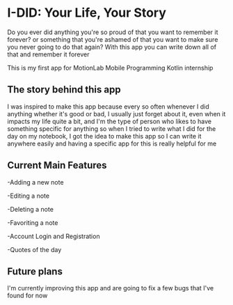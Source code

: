 # I-DID: Your Life, Your Story
Do you ever did anything you're so proud of that you want to remember it forever? or something that you're ashamed of that you want to make sure you never going to do that again? With this app you can write down all of that and remember it forever


This is my first app for MotionLab Mobile Programming Kotlin internship

## The story behind this app
I was inspired to make this app because every so often whenever I did anything whether it's good or bad, I usually just forget about it, even when it impacts my life quite a bit, and I'm the type of person who likes to have something specific for anything so when I tried to write what I did for the day on my notebook, I got the idea to make this app so I can write it anywhere easily and having a specific app for this is really helpful for me

## Current Main Features
-Adding a new note

-Editing a note

-Deleting a note

-Favoriting a note

-Account Login and Registration

-Quotes of the day

## Future plans
I'm currently improving this app and are going to fix a few bugs that I've found for now
